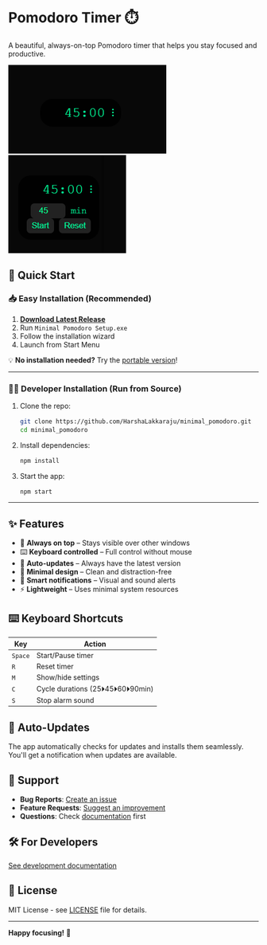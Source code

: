 # Pomodoro Timer ⏱️

A beautiful, always-on-top Pomodoro timer that helps you stay focused and productive.

![Screenshot](assets/Screenshot.png)
![Screenshot](assets/Screenshot_2.png)


## 🚀 Quick Start

### 📥 Easy Installation (Recommended)

1. **[Download Latest Release](https://github.com/HarshaLakkaraju/minimal_pomodoro/releases)**
2. Run `Minimal Pomodoro Setup.exe`
3. Follow the installation wizard
4. Launch from Start Menu

💡 **No installation needed?** Try the [portable version](https://github.com/HarshaLakkaraju/minimal_pomodoro/releases)!

---

### 👨‍💻 Developer Installation (Run from Source)

1. Clone the repo:

   ```bash
   git clone https://github.com/HarshaLakkaraju/minimal_pomodoro.git
   cd minimal_pomodoro
   ```

2. Install dependencies:

   ```bash
   npm install
   ```

3. Start the app:

   ```bash
   npm start
   ```

---


## ✨ Features

* 🎯 **Always on top** – Stays visible over other windows
* ⌨️ **Keyboard controlled** – Full control without mouse
* 🔄 **Auto-updates** – Always have the latest version
* 🎨 **Minimal design** – Clean and distraction-free
* 🔔 **Smart notifications** – Visual and sound alerts
* ⚡ **Lightweight** – Uses minimal system resources




## ⌨️ Keyboard Shortcuts

| Key | Action |
|-----|--------|
| `Space` | Start/Pause timer |
| `R` | Reset timer |
| `M` | Show/hide settings |
| `C` | Cycle durations (25⏵45⏵60⏵90min) |
| `S` | Stop alarm sound |

## 🔄 Auto-Updates

The app automatically checks for updates and installs them seamlessly. You'll get a notification when updates are available.

## 🤝 Support

- **Bug Reports**: [Create an issue](https://github.com/HarshaLakkaraju/minimal_pomodoro/issues)
- **Feature Requests**: [Suggest an improvement](https://github.com/HarshaLakkaraju/minimal_pomodoro/issues)
- **Questions**: Check [documentation](docs/) first

## 🛠️ For Developers

[See development documentation](docs)

## 📄 License

MIT License - see [LICENSE](LICENSE) file for details.

---

**Happy focusing!** 🍅
